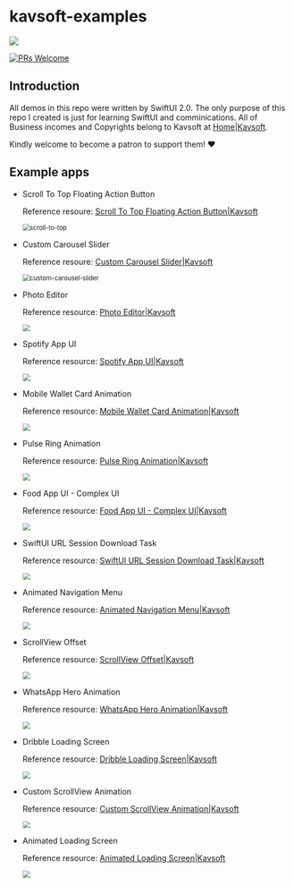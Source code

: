 # kavsoft-examples

![](https://raw.githubusercontent.com/recherst/img-hosting/main/imgs/swiftui-badge.jpg)

[![PRs Welcome](https://img.shields.io/badge/PRs-welcome-brightgreen.svg?style=flat-square)](http://makeapullrequest.com)


## Introduction

All demos in this repo were written by SwiftUI 2.0. The only purpose of this repo I created is just for learning SwiftUI and comminications. All of Business incomes and Copyrights belong to Kavsoft at [Home|Kavsoft](https://kavsoft.dev).

Kindly welcome to become a patron to support them! ❤️

## Example apps

- Scroll To Top Floating Action Button

  Reference resoure: [Scroll To Top Floating Action Button|Kavsoft](https://kavsoft.dev/SwiftUI_2.0/Scroll_To_Top)

  <img src="https://raw.githubusercontent.com/recherst/img-hosting/main/imgs/scroll-to-top.gif" alt="scroll-to-top" style="zoom:80%;" />

- Custom Carousel Slider

  Reference resoure: [Custom Carousel Slider|Kavsoft](https://kavsoft.dev/SwiftUI_2.0/Custom_Carousel_Slider)

  <img src="https://raw.githubusercontent.com/recherst/img-hosting/main/imgs/custom-carousel-slider.gif" alt="custom-carousel-slider" style="zoom:80%;" />

- Photo Editor

  Reference resource: [Photo Editor|Kavsoft](https://kavsoft.dev/SwiftUI_2.0/Photo_Editor)

  <img src="https://raw.githubusercontent.com/recherst/img-hosting/main/imgs/photo-editor.gif" style="zoom:80%;" />

- Spotify App UI

  Reference resource: [Spotify App UI|Kavsoft](https://kavsoft.dev/SwiftUI_2.0/Spotify_App_UI)

  <img src="https://raw.githubusercontent.com/recherst/img-hosting/main/imgs/spotify-ui.gif" style="zoom:80%;" />
  
- Mobile Wallet Card Animation

  Reference resource: [Mobile Wallet Card Animation|Kavsoft](https://kavsoft.dev/SwiftUI_2.0/Wallet_Card_Animation)

  <img src="https://raw.githubusercontent.com/recherst/img-hosting/main/imgs/mobile-wallet-card-animation.gif" style="zoom:80%;" />

- Pulse Ring Animation

  Reference resource: [Pulse Ring Animation|Kavsoft](https://kavsoft.dev/SwiftUI_2.0/Pulse_Ring_Animation)

  <img src="https://raw.githubusercontent.com/recherst/img-hosting/main/imgs/palse-ring-animation.gif" style="zoom:80%;" />

- Food App UI - Complex UI

  Reference resource: [Food App UI - Complex UI|Kavsoft](https://kavsoft.dev/SwiftUI_2.0/Food_App_UI)

  <img src="https://raw.githubusercontent.com/recherst/img-hosting/main/imgs/food-app-ui.gif" style="zoom:80%;" />

- SwiftUI URL Session Download Task

  Reference resource: [SwiftUI URL Session Download Task|Kavsoft](https://kavsoft.dev/SwiftUI_2.0/Download_Task)

  <img src="https://raw.githubusercontent.com/recherst/img-hosting/main/imgs/swiftui-url-session-download-task.gif" style="zoom:80%;" />

- Animated Navigation Menu

  Reference resource: [Animated Navigation Menu|Kavsoft](https://kavsoft.dev/SwiftUI_2.0/Animated_Navigation_Menu)

  <img src="https://raw.githubusercontent.com/recherst/img-hosting/main/imgs/custom-side-menu.gif" style="zoom:80%;" />

- ScrollView Offset

  Reference resource: [ScrollView Offset|Kavsoft](https://kavsoft.dev/SwiftUI_2.0/ScrollView_Offset)

  <img src="https://raw.githubusercontent.com/recherst/img-hosting/main/imgs/scrollview-offset.gif" style="zoom:80%;" />

- WhatsApp Hero Animation

  Reference resource: [WhatsApp Hero Animation|Kavsoft](https://kavsoft.dev/SwiftUI_2.0/WhatsApp_Hero_Animation)

  <img src="https://raw.githubusercontent.com/recherst/img-hosting/main/imgs/whats-app-hero-animation.gif" style="zoom:80%;" />

- Dribble Loading Screen

  Reference resource: [Dribble Loading Screen|Kavsoft](https://kavsoft.dev/SwiftUI_2.0/Dribbble_Loading_Screen)

  <img src="https://raw.githubusercontent.com/recherst/img-hosting/main/imgs/dribble-loading-screen.gif" style="zoom:80%;" />

- Custom ScrollView Animation

  Reference resource: [Custom ScrollView Animation|Kavsoft](https://kavsoft.dev/SwiftUI_2.0/Custom_ScrollView_Animation)

  <img src="https://raw.githubusercontent.com/recherst/img-hosting/main/imgs/custom-scroll-view-animation.gif" style="zoom:80%;" />

- Animated Loading Screen

  Reference resource: [Animated Loading Screen|Kavsoft](https://kavsoft.dev/SwiftUI_2.0/Animated_Loading_Screen)

  <img src="https://raw.githubusercontent.com/recherst/img-hosting/main/imgs/animated-loading-screen.gif" style="zoom:80%;" />
